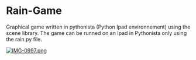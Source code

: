 # Rain-Game
Graphical game written in pythonista (Python Ipad environnement) using the scene library.
The game can be runned on an Ipad in Pythonista only using the rain.py file.


[![IMG-0997.png](https://i.postimg.cc/ZqcPSrLq/IMG-0997.png)](https://postimg.cc/Y4vLNLZc)
